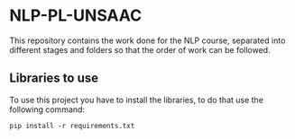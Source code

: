 # NLP-PL-UNSAAC
This repository contains the work done for the NLP course, separated into different stages and folders so that the order of work can be followed. 

## Libraries to use
To use this project you have to install the libraries, to do that use the following command:
```
pip install -r requirements.txt
```
